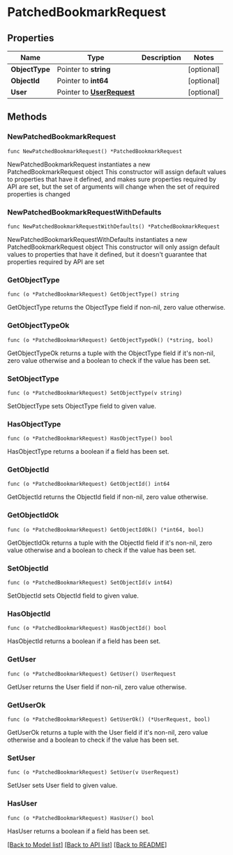 # PatchedBookmarkRequest

## Properties

Name | Type | Description | Notes
------------ | ------------- | ------------- | -------------
**ObjectType** | Pointer to **string** |  | [optional] 
**ObjectId** | Pointer to **int64** |  | [optional] 
**User** | Pointer to [**UserRequest**](UserRequest.md) |  | [optional] 

## Methods

### NewPatchedBookmarkRequest

`func NewPatchedBookmarkRequest() *PatchedBookmarkRequest`

NewPatchedBookmarkRequest instantiates a new PatchedBookmarkRequest object
This constructor will assign default values to properties that have it defined,
and makes sure properties required by API are set, but the set of arguments
will change when the set of required properties is changed

### NewPatchedBookmarkRequestWithDefaults

`func NewPatchedBookmarkRequestWithDefaults() *PatchedBookmarkRequest`

NewPatchedBookmarkRequestWithDefaults instantiates a new PatchedBookmarkRequest object
This constructor will only assign default values to properties that have it defined,
but it doesn't guarantee that properties required by API are set

### GetObjectType

`func (o *PatchedBookmarkRequest) GetObjectType() string`

GetObjectType returns the ObjectType field if non-nil, zero value otherwise.

### GetObjectTypeOk

`func (o *PatchedBookmarkRequest) GetObjectTypeOk() (*string, bool)`

GetObjectTypeOk returns a tuple with the ObjectType field if it's non-nil, zero value otherwise
and a boolean to check if the value has been set.

### SetObjectType

`func (o *PatchedBookmarkRequest) SetObjectType(v string)`

SetObjectType sets ObjectType field to given value.

### HasObjectType

`func (o *PatchedBookmarkRequest) HasObjectType() bool`

HasObjectType returns a boolean if a field has been set.

### GetObjectId

`func (o *PatchedBookmarkRequest) GetObjectId() int64`

GetObjectId returns the ObjectId field if non-nil, zero value otherwise.

### GetObjectIdOk

`func (o *PatchedBookmarkRequest) GetObjectIdOk() (*int64, bool)`

GetObjectIdOk returns a tuple with the ObjectId field if it's non-nil, zero value otherwise
and a boolean to check if the value has been set.

### SetObjectId

`func (o *PatchedBookmarkRequest) SetObjectId(v int64)`

SetObjectId sets ObjectId field to given value.

### HasObjectId

`func (o *PatchedBookmarkRequest) HasObjectId() bool`

HasObjectId returns a boolean if a field has been set.

### GetUser

`func (o *PatchedBookmarkRequest) GetUser() UserRequest`

GetUser returns the User field if non-nil, zero value otherwise.

### GetUserOk

`func (o *PatchedBookmarkRequest) GetUserOk() (*UserRequest, bool)`

GetUserOk returns a tuple with the User field if it's non-nil, zero value otherwise
and a boolean to check if the value has been set.

### SetUser

`func (o *PatchedBookmarkRequest) SetUser(v UserRequest)`

SetUser sets User field to given value.

### HasUser

`func (o *PatchedBookmarkRequest) HasUser() bool`

HasUser returns a boolean if a field has been set.


[[Back to Model list]](../README.md#documentation-for-models) [[Back to API list]](../README.md#documentation-for-api-endpoints) [[Back to README]](../README.md)


